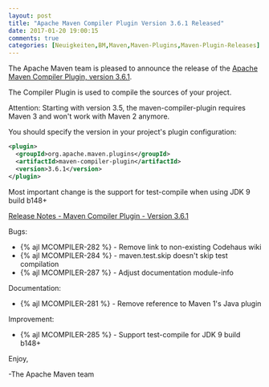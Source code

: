 ```yaml
---
layout: post
title: "Apache Maven Compiler Plugin Version 3.6.1 Released"
date: 2017-01-20 19:00:15
comments: true
categories: [Neuigkeiten,BM,Maven,Maven-Plugins,Maven-Plugin-Releases]
---
```

The Apache Maven team is pleased to announce the release of the 
[Apache Maven Compiler Plugin, version 3.6.1](https://maven.apache.org/plugins/maven-compiler-plugin/).

The Compiler Plugin is used to compile the sources of your project. 

Attention: Starting with version 3.5, the maven-compiler-plugin requires
Maven 3 and won't work with Maven 2 anymore.


You should specify the version in your project's plugin configuration:

``` xml
<plugin>
  <groupId>org.apache.maven.plugins</groupId>
  <artifactId>maven-compiler-plugin</artifactId>
  <version>3.6.1</version>
</plugin>
```

Most important change is the support for test-compile when using JDK 9 build b148+

<!-- more -->

[Release Notes - Maven Compiler Plugin - Version 3.6.1](https://issues.apache.org/jira/secure/ReleaseNote.jspa?projectId=12317225&version=12338627)

Bugs:

 * {% ajl MCOMPILER-282 %} - Remove link to non-existing Codehaus wiki
 * {% ajl MCOMPILER-284 %} - maven.test.skip doesn't skip test compilation
 * {% ajl MCOMPILER-287 %} - Adjust documentation module-info

Documentation:

 * {% ajl MCOMPILER-281 %} - Remove reference to Maven 1's Java plugin

Improvement:

 * {% ajl MCOMPILER-285 %} - Support test-compile for JDK 9 build b148+

Enjoy,

-The Apache Maven team

